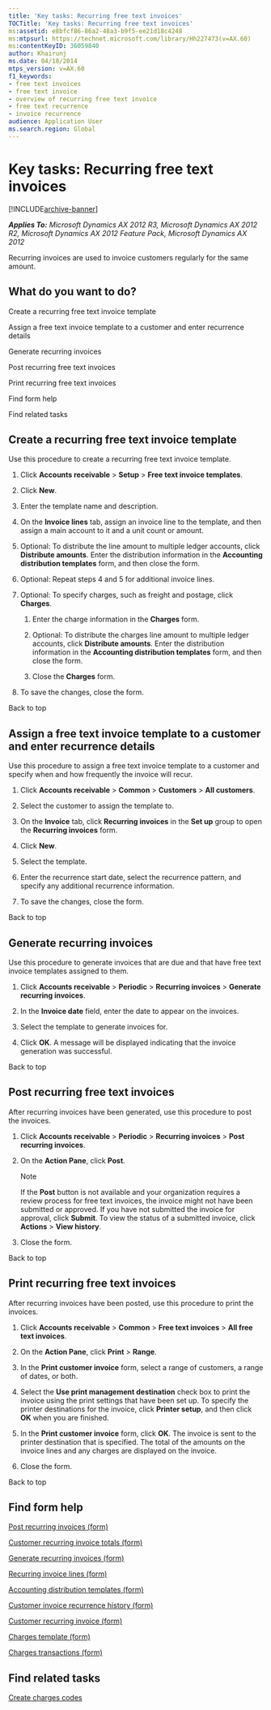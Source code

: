 ```yaml
---
title: 'Key tasks: Recurring free text invoices'
TOCTitle: 'Key tasks: Recurring free text invoices'
ms:assetid: e8bfcf86-86a2-48a3-b9f5-ee21d18c4248
ms:mtpsurl: https://technet.microsoft.com/library/Hh227473(v=AX.60)
ms:contentKeyID: 36059840
author: Khairunj
ms.date: 04/18/2014
mtps_version: v=AX.60
f1_keywords:
- free text invoices
- free text invoice
- overview of recurring free text invoice
- free text recurrence
- invoice recurrence
audience: Application User
ms.search.region: Global
---
```


# Key tasks: Recurring free text invoices 


[!INCLUDE[archive-banner](includes/archive-banner.md)]


_**Applies To:** Microsoft Dynamics AX 2012 R3, Microsoft Dynamics AX 2012 R2, Microsoft Dynamics AX 2012 Feature Pack, Microsoft Dynamics AX 2012_

Recurring invoices are used to invoice customers regularly for the same amount.

## What do you want to do?

Create a recurring free text invoice template

Assign a free text invoice template to a customer and enter recurrence details

Generate recurring invoices

Post recurring free text invoices

Print recurring free text invoices

Find form help

Find related tasks

## Create a recurring free text invoice template

Use this procedure to create a recurring free text invoice template.

1.  Click **Accounts receivable** \> **Setup** \> **Free text invoice templates**.

2.  Click **New**.

3.  Enter the template name and description.

4.  On the **Invoice lines** tab, assign an invoice line to the template, and then assign a main account to it and a unit count or amount.

5.  Optional: To distribute the line amount to multiple ledger accounts, click **Distribute amounts**. Enter the distribution information in the **Accounting distribution templates** form, and then close the form.

6.  Optional: Repeat steps 4 and 5 for additional invoice lines.

7.  Optional: To specify charges, such as freight and postage, click **Charges**.
    
    1.  Enter the charge information in the **Charges** form.
    
    2.  Optional: To distribute the charges line amount to multiple ledger accounts, click **Distribute amounts**. Enter the distribution information in the **Accounting distribution templates** form, and then close the form.
    
    3.  Close the **Charges** form.

8.  To save the changes, close the form.

Back to top

## Assign a free text invoice template to a customer and enter recurrence details

Use this procedure to assign a free text invoice template to a customer and specify when and how frequently the invoice will recur.

1.  Click **Accounts receivable** \> **Common** \> **Customers** \> **All customers**.

2.  Select the customer to assign the template to.

3.  On the **Invoice** tab, click **Recurring invoices** in the **Set up** group to open the **Recurring invoices** form.

4.  Click **New**.

5.  Select the template.

6.  Enter the recurrence start date, select the recurrence pattern, and specify any additional recurrence information.

7.  To save the changes, close the form.

Back to top

## Generate recurring invoices

Use this procedure to generate invoices that are due and that have free text invoice templates assigned to them.

1.  Click **Accounts receivable** \> **Periodic** \> **Recurring invoices** \> **Generate recurring invoices**.

2.  In the **Invoice date** field, enter the date to appear on the invoices.

3.  Select the template to generate invoices for.

4.  Click **OK**. A message will be displayed indicating that the invoice generation was successful.

Back to top

## Post recurring free text invoices

After recurring invoices have been generated, use this procedure to post the invoices.

1.  Click **Accounts receivable** \> **Periodic** \> **Recurring invoices** \> **Post recurring invoices**.

2.  On the **Action Pane**, click **Post**.
    

    > [!NOTE]
    > <P>If the <STRONG>Post</STRONG> button is not available and your organization requires a review process for free text invoices, the invoice might not have been submitted or approved. If you have not submitted the invoice for approval, click <STRONG>Submit</STRONG>. To view the status of a submitted invoice, click <STRONG>Actions</STRONG> &gt; <STRONG>View history</STRONG>.</P>



3.  Close the form.

Back to top

## Print recurring free text invoices

After recurring invoices have been posted, use this procedure to print the invoices.

1.  Click **Accounts receivable** \> **Common** \> **Free text invoices** \> **All free text invoices**.

2.  On the **Action Pane**, click **Print** \> **Range**.

3.  In the **Print customer invoice** form, select a range of customers, a range of dates, or both.

4.  Select the **Use print management destination** check box to print the invoice using the print settings that have been set up. To specify the printer destinations for the invoice, click **Printer setup**, and then click **OK** when you are finished.

5.  In the **Print customer invoice** form, click **OK**. The invoice is sent to the printer destination that is specified. The total of the amounts on the invoice lines and any charges are displayed on the invoice.

6.  Close the form.

Back to top

## Find form help

[Post recurring invoices (form)](https://technet.microsoft.com/library/hh242255\(v=ax.60\))

[Customer recurring invoice totals (form)](https://technet.microsoft.com/library/hh209605\(v=ax.60\))

[Generate recurring invoices (form)](https://technet.microsoft.com/library/hh227533\(v=ax.60\))

[Recurring invoice lines (form)](https://technet.microsoft.com/library/hh242234\(v=ax.60\))

[Accounting distribution templates (form)](https://technet.microsoft.com/library/hh209574\(v=ax.60\))

[Customer invoice recurrence history (form)](https://technet.microsoft.com/library/hh209441\(v=ax.60\))

[Customer recurring invoice (form)](https://technet.microsoft.com/library/hh209471\(v=ax.60\))

[Charges template (form)](https://technet.microsoft.com/library/hh208578\(v=ax.60\))

[Charges transactions (form)](https://technet.microsoft.com/library/aa633876\(v=ax.60\))

## Find related tasks

[Create charges codes](create-charges-codes.md)

  



